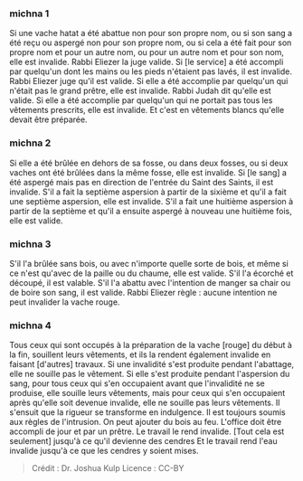 
### michna 1
Si une vache hatat a été abattue non pour son propre nom, ou si son sang a été reçu ou aspergé non pour son propre nom, ou si cela a été fait pour son propre nom et pour un autre nom, ou pour un autre nom et pour son nom, elle est invalide. Rabbi Eliezer la juge valide. Si [le service] a été accompli par quelqu'un dont les mains ou les pieds n'étaient pas lavés, il est invalide. Rabbi Eliezer juge qu'il est valide. Si elle a été accomplie par quelqu'un qui n'était pas le grand prêtre, elle est invalide. Rabbi Judah dit qu'elle est valide. Si elle a été accomplie par quelqu'un qui ne portait pas tous les vêtements prescrits, elle est invalide. Et c'est en vêtements blancs qu'elle devait être préparée.

### michna 2
Si elle a été brûlée en dehors de sa fosse, ou dans deux fosses, ou si deux vaches ont été brûlées dans la même fosse, elle est invalide. Si [le sang] a été aspergé mais pas en direction de l'entrée du Saint des Saints, il est invalide. S'il a fait la septième aspersion à partir de la sixième et qu'il a fait une septième aspersion, elle est invalide. S'il a fait une huitième aspersion à partir de la septième et qu'il a ensuite aspergé à nouveau une huitième fois, elle est valide.

### michna 3
S'il l'a brûlée sans bois, ou avec n'importe quelle sorte de bois, et même si ce n'est qu'avec de la paille ou du chaume, elle est valide. S'il l'a écorché et découpé, il est valable. S'il l'a abattu avec l'intention de manger sa chair ou de boire son sang, il est valide. Rabbi Eliezer règle : aucune intention ne peut invalider la vache rouge.

### michna 4
Tous ceux qui sont occupés à la préparation de la vache [rouge] du début à la fin, souillent leurs vêtements, et ils la rendent également invalide en faisant [d'autres] travaux. Si une invalidité s'est produite pendant l'abattage, elle ne souille pas le vêtement. Si elle s'est produite pendant l'aspersion du sang, pour tous ceux qui s'en occupaient avant que l'invalidité ne se produise, elle souille leurs vêtements, mais pour ceux qui s'en occupaient après qu'elle soit devenue invalide, elle ne souille pas leurs vêtements. Il s'ensuit que la rigueur se transforme en indulgence. Il est toujours soumis aux règles de l'intrusion. On peut ajouter du bois au feu. L'office doit être accompli de jour et par un prêtre. Le travail le rend invalide. [Tout cela est seulement] jusqu'à ce qu'il devienne des cendres Et le travail rend l'eau invalide jusqu'à ce que les cendres y soient mises.

>Crédit : Dr. Joshua Kulp
>Licence : CC-BY